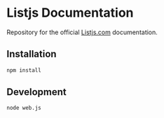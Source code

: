 
# Listjs Documentation

Repository for the official [Listjs.com](http://listjs.com) documentation.

## Installation

```bash
npm install
```

## Development

```bash
node web.js
```
